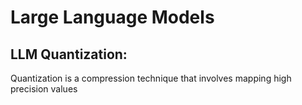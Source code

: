 # Large Language Models

## LLM Quantization:
Quantization is a compression technique that involves mapping high precision values